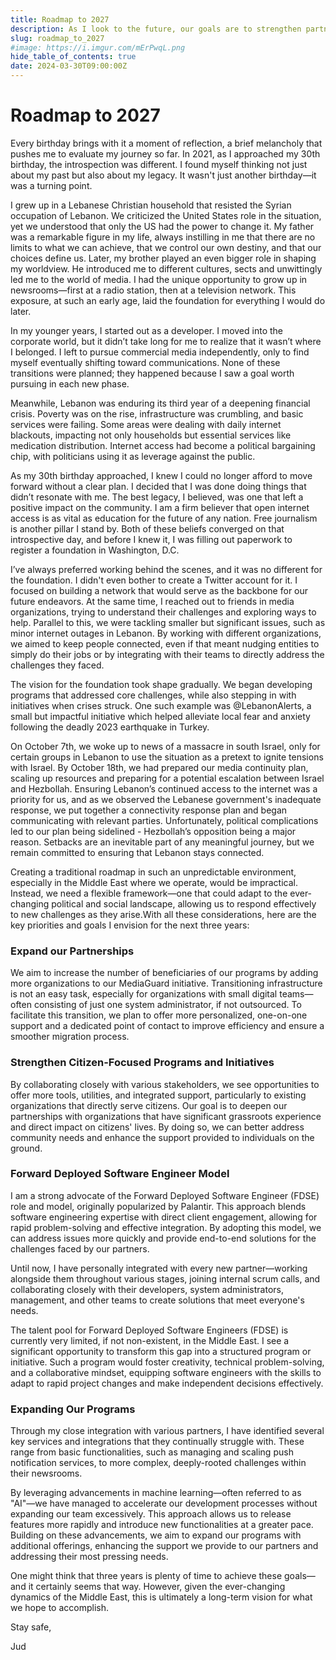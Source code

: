 ```yaml
---
title: Roadmap to 2027
description: As I look to the future, our goals are to strengthen partnerships, expand citizen-centered initiatives, and develop talent for rapid problem-solving, driven by a flexible response to Middle Eastern dynamics.
slug: roadmap_to_2027
#image: https://i.imgur.com/mErPwqL.png
hide_table_of_contents: true
date: 2024-03-30T09:00:00Z
---
```


# Roadmap to 2027

Every birthday brings with it a moment of reflection, a brief melancholy that pushes me to evaluate my journey so far. In 2021, as I approached my 30th birthday, the introspection was different. I found myself thinking not just about my past but also about my legacy. It wasn't just another birthday—it was a turning point.

I grew up in a Lebanese Christian household that resisted the Syrian occupation of Lebanon. We criticized the United States role in the situation, yet we understood that only the US had the power to change it. My father was a remarkable figure in my life, always instilling in me that there are no limits to what we can achieve, that we control our own destiny, and that our choices define us. Later, my brother played an even bigger role in shaping my worldview. He introduced me to different cultures, sects and unwittingly led me to the world of media. I had the unique opportunity to grow up in newsrooms—first at a radio station, then at a television network. This exposure, at such an early age, laid the foundation for everything I would do later.

<!--truncate-->

In my younger years, I started out as a developer. I moved into the corporate world, but it didn’t take long for me to realize that it wasn’t where I belonged. I left to pursue commercial media independently, only to find myself eventually shifting toward communications. None of these transitions were planned; they happened because I saw a goal worth pursuing in each new phase.

Meanwhile, Lebanon was enduring its third year of a deepening financial crisis. Poverty was on the rise, infrastructure was crumbling, and basic services were failing. Some areas were dealing with daily internet blackouts, impacting not only households but essential services like medication distribution. Internet access had become a political bargaining chip, with politicians using it as leverage against the public.

As my 30th birthday approached, I knew I could no longer afford to move forward without a clear plan. I decided that I was done doing things that didn’t resonate with me. The best legacy, I believed, was one that left a positive impact on the community.
I am a firm believer that open internet access is as vital as education for the future of any nation. Free journalism is another pillar I stand by. Both of these beliefs converged on that introspective day, and before I knew it, I was filling out paperwork to register a foundation in Washington, D.C.

I’ve always preferred working behind the scenes, and it was no different for the foundation. I didn't even bother to create a Twitter account for it. I focused on building a network that would serve as the backbone for our future endeavors. At the same time, I reached out to friends in media organizations, trying to understand their challenges and exploring ways to help. Parallel to this, we were tackling smaller but significant issues, such as minor internet outages in Lebanon. By working with different organizations, we aimed to keep people connected, even if that meant nudging entities to simply do their jobs or by integrating with their teams to directly address the challenges they faced.

The vision for the foundation took shape gradually. We began developing programs that addressed core challenges, while also stepping in with initiatives when crises struck. One such example was @LebanonAlerts, a small but impactful initiative which helped alleviate local fear and anxiety following the deadly 2023 earthquake in Turkey.

On October 7th, we woke up to news of a massacre in south Israel, only for certain groups in Lebanon to use the situation as a pretext to ignite tensions with Israel. By October 18th, we had prepared our media continuity plan, scaling up resources and preparing for a potential escalation between Israel and Hezbollah. Ensuring Lebanon’s continued access to the internet was a priority for us, and as we observed the Lebanese government's inadequate response, we put together a connectivity response plan and began communicating with relevant parties. Unfortunately, political complications led to our plan being sidelined - Hezbollah’s opposition being a major reason. Setbacks are an inevitable part of any meaningful journey, but we remain committed to ensuring that Lebanon stays connected.

Creating a traditional roadmap in such an unpredictable environment, especially in the Middle East where we operate, would be impractical. Instead, we need a flexible framework—one that could adapt to the ever-changing political and social landscape, allowing us to respond effectively to new challenges as they arise.With all these considerations, here are the key priorities and goals I envision for the next three years:

### Expand our Partnerships

We aim to increase the number of beneficiaries of our programs by adding more organizations to our MediaGuard initiative. Transitioning infrastructure is not an easy task, especially for organizations with small digital teams—often consisting of just one system administrator, if not outsourced. To facilitate this transition, we plan to offer more personalized, one-on-one support and a dedicated point of contact to improve efficiency and ensure a smoother migration process.

### Strengthen Citizen-Focused Programs and Initiatives

By collaborating closely with various stakeholders, we see opportunities to offer more tools, utilities, and integrated support, particularly to existing organizations that directly serve citizens. Our goal is to deepen our partnerships with organizations that have significant grassroots experience and direct impact on citizens' lives. By doing so, we can better address community needs and enhance the support provided to individuals on the ground.

### Forward Deployed Software Engineer Model

I am a strong advocate of the Forward Deployed Software Engineer (FDSE) role and model, originally popularized by Palantir. This approach blends software engineering expertise with direct client engagement, allowing for rapid problem-solving and effective integration. By adopting this model, we can address issues more quickly and provide end-to-end solutions for the challenges faced by our partners.

Until now, I have personally integrated with every new partner—working alongside them throughout various stages, joining internal scrum calls, and collaborating closely with their developers, system administrators, management, and other teams to create solutions that meet everyone's needs.

The talent pool for Forward Deployed Software Engineers (FDSE) is currently very limited, if not non-existent, in the Middle East. I see a significant opportunity to transform this gap into a structured program or initiative. Such a program would foster creativity, technical problem-solving, and a collaborative mindset, equipping software engineers with the skills to adapt to rapid project changes and make independent decisions effectively.

### Expanding Our Programs

Through my close integration with various partners, I have identified several key services and integrations that they continually struggle with. These range from basic functionalities, such as managing and scaling push notification services, to more complex, deeply-rooted challenges within their newsrooms.

By leveraging advancements in machine learning—often referred to as "AI"—we have managed to accelerate our development processes without expanding our team excessively. This approach allows us to release features more rapidly and introduce new functionalities at a greater pace.
Building on these advancements, we aim to expand our programs with additional offerings, enhancing the support we provide to our partners and addressing their most pressing needs.

One might think that three years is plenty of time to achieve these goals—and it certainly seems that way. However, given the ever-changing dynamics of the Middle East, this is ultimately a long-term vision for what we hope to accomplish.

Stay safe,

Jud
